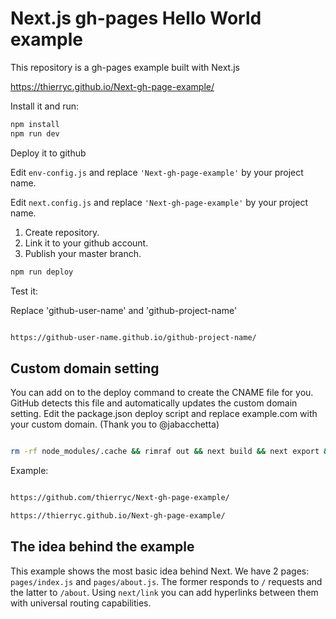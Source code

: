 # Next.js gh-pages Hello World example

This repository is a gh-pages example built with Next.js

https://thierryc.github.io/Next-gh-page-example/

Install it and run:

```bash
npm install
npm run dev
```

Deploy it to github

Edit ```env-config.js``` and replace ```'Next-gh-page-example'``` by your project name.

Edit ```next.config.js``` and replace ```'Next-gh-page-example'``` by your project name.

1. Create repository.
2. Link it to your github account.
3. Publish your master branch.

```bash
npm run deploy
```

Test it:

Replace 'github-user-name' and 'github-project-name'

```bash

https://github-user-name.github.io/github-project-name/

```

## Custom domain setting

You can add on to the deploy command to create the CNAME file for you. GitHub detects this file and automatically updates the custom domain setting. Edit the package.json deploy script and replace example.com with your custom domain. (Thank you to @jabacchetta)

```bash

rm -rf node_modules/.cache && rimraf out && next build && next export && touch out/.nojekyll && touch out/CNAME && echo \"example.com\" >> out/CNAME && gh-pages -d out

```

Example:

```bash

https://github.com/thierryc/Next-gh-page-example/

https://thierryc.github.io/Next-gh-page-example/

```


## The idea behind the example

This example shows the most basic idea behind Next. We have 2 pages: `pages/index.js` and `pages/about.js`. The former responds to `/` requests and the latter to `/about`. Using `next/link` you can add hyperlinks between them with universal routing capabilities.
